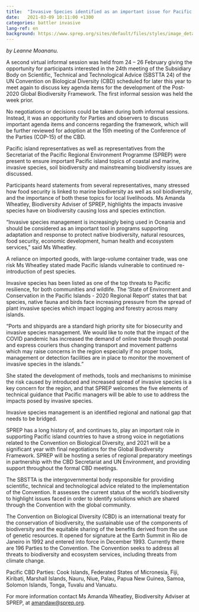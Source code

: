 ```yaml
---
title:  "Invasive Species identified as an important issue for Pacific region."
date:   2021-03-09 10:11:00 +1300
categories: battler invasive
lang-ref: en
background: https://www.sprep.org/sites/default/files/styles/image_detai_670_400_/public/images/news/SAM1%20Matafaa%20Mangrove%20Conservation%20Area%2C%20Upolu%2C%20Samoa%20%C2%A9%20S.%20Chape.jpg?itok=8jCOpCnW
---
```

*by Leanne Moananu.*

A second virtual informal session was held from 24 – 26 February giving the opportunity for participants interested in the 24th meeting of the Subsidiary Body on Scientific, Technical and Technological Advice (SBSTTA 24) of the UN Convention on Biological Diversity (CBD) scheduled for later this year to meet again to discuss key agenda items for the development of the Post-2020 Global Biodiversity Framework. The first informal session was held the week prior.

No negotiations or decisions could be taken during both informal sessions. Instead, it was an opportunity for Parties and observers to discuss important agenda items and concerns regarding the framework, which will be further reviewed for adoption at the 15th meeting of the Conference of the Parties (COP-15) of the CBD.

Pacific island representatives as well as representatives from the Secretariat of the Pacific Regional Environment Programme (SPREP) were present to ensure important Pacific island topics of coastal and marine, invasive species, soil biodiversity and mainstreaming biodiversity issues are discussed.

Participants heard statements from several representatives, many stressed how food security is linked to marine biodiversity as well as soil biodiversity, and the importance of both these topics for local livelihoods. Ms Amanda Wheatley, Biodiversity Adviser of SPREP, highlights the impacts invasive species have on biodiversity causing loss and species extinction.

“Invasive species management is increasingly being used in Oceania and should be considered as an important tool in programs supporting adaptation and response to protect native biodiversity, natural resources, food security, economic development, human health and ecosystem services,” said Ms Wheatley.

A reliance on imported goods, with large-volume container trade, was one risk Ms Wheatley stated made Pacific islands vulnerable to continued re-introduction of pest species. 

Invasive species has been listed as one of the top threats to Pacific resilience, for both communities and wildlife. The ‘State of Environment and Conservation in the Pacific Islands - 2020 Regional Report’ states that bat species, native fauna and birds face increasing pressure from the spread of plant invasive species which impact logging and forestry across many islands.

“Ports and shipyards are a standard high priority site for biosecurity and invasive species management. We would like to note that the impact of the COVID pandemic has increased the demand of online trade through postal and express couriers thus changing transport and movement patterns which may raise concerns in the region especially if no proper tools, management or detection facilities are in place to monitor the movement of invasive species in the islands.” 

She stated the development of methods, tools and mechanisms to minimise the risk caused by introduced and increased spread of invasive species is a key concern for the region, and that SPREP welcomes the five elements of technical guidance that Pacific managers will be able to use to address the impacts posed by invasive species.

Invasive species management is an identified regional and national gap that needs to be bridged.

SPREP has a long history of, and continues to, play an important role in supporting Pacific island countries to have a strong voice in negotiations related to the Convention on Biological Diversity, and 2021 will be a significant year with final negotiations for the Global Biodiversity Framework. SPREP will be hosting a series of regional preparatory meetings in partnership with the CBD Secretariat and UN Environment, and providing support throughout the formal CBD meetings.

The SBSTTA is the intergovernmental body responsible for providing scientific, technical and technological advice related to the implementation of the Convention. It assesses the current status of the world’s biodiversity to highlight issues faced in order to identify solutions which are shared through the Convention with the global community.

The Convention on Biological Diversity (CBD) is an international treaty for the conservation of biodiversity, the sustainable use of the components of biodiversity and the equitable sharing of the benefits derived from the use of genetic resources. It opened for signature at the Earth Summit in Rio de Janeiro in 1992 and entered into force in December 1993. Currently there are 196 Parties to the Convention. The Convention seeks to address all threats to biodiversity and ecosystem services, including threats from climate change.

Pacific CBD Parties: Cook Islands, Federated States of Micronesia, Fiji, Kiribati, Marshall Islands, Nauru, Niue, Palau, Papua New Guinea, Samoa, Solomon Islands, Tonga, Tuvalu and Vanuatu.

For more information contact Ms Amanda Wheatley, Biodiversity Adviser at SPREP, at [amandaw@sprep.org](amandaw@sprep.org).
